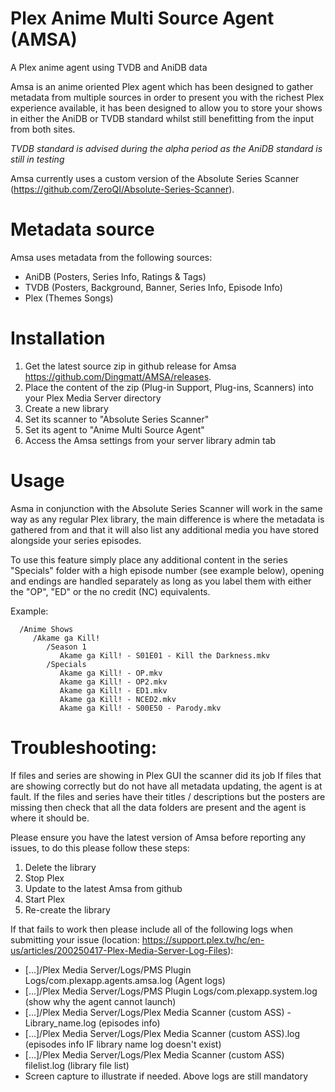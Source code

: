 # Plex Anime Multi Source Agent (AMSA)
A Plex anime agent using TVDB and AniDB data


Amsa is an anime oriented Plex agent which has been designed to gather metadata from multiple sources in order to present you with the richest Plex experience available, it has been designed to allow you to store your shows in either the AniDB or TVDB standard whilst still benefitting from the input from both sites. 

*TVDB standard is advised during the alpha period as the AniDB standard is still in testing*

Amsa currently uses a custom version of the Absolute Series Scanner (https://github.com/ZeroQI/Absolute-Series-Scanner).
    
    
    
Metadata source
===============
Amsa uses metadata from the following sources:
- AniDB (Posters, Series Info, Ratings & Tags)
- TVDB (Posters, Background, Banner, Series Info, Episode Info)
- Plex (Themes Songs)



Installation
============
1. Get the latest source zip in github release for Amsa https://github.com/Dingmatt/AMSA/releases.
2. Place the content of the zip (Plug-in Support, Plug-ins, Scanners) into your Plex Media Server directory 
3. Create a new library 
4. Set its scanner to "Absolute Series Scanner"
5. Set its agent to "Anime Multi Source Agent"
6. Access the Amsa settings from your server library admin tab



Usage
=====
Asma in conjunction with the Absolute Series Scanner will work in the same way as any regular Plex library, the main difference is where the metadata is gathered from and that it will also list any additional media you have stored alongside your series episodes.

To use this feature simply place any additional content in the series "Specials" folder with a high episode number (see example below), opening and endings are handled separately as long as you label them with either the "OP", "ED" or the no credit (NC) equivalents.

Example:

      /Anime Shows
         /Akame ga Kill!
            /Season 1
               Akame ga Kill! - S01E01 - Kill the Darkness.mkv 
            /Specials
               Akame ga Kill! - OP.mkv   
               Akame ga Kill! - OP2.mkv 
               Akame ga Kill! - ED1.mkv 
               Akame ga Kill! - NCED2.mkv  
               Akame ga Kill! - S00E50 - Parody.mkv 



Troubleshooting:
================
If files and series are showing in Plex GUI the scanner did its job
If files that are showing correctly but do not have all metadata updating, the agent is at fault.
If the files and series have their titles / descriptions but the posters are missing then check that all the data folders are present and the agent is where it should be.

Please ensure you have the latest version of Amsa before reporting any issues, to do this please follow these steps:

1. Delete the library
2. Stop Plex
3. Update to the latest Amsa from github
4. Start Plex
5. Re-create the library

If that fails to work then please include all of the following logs when submitting your issue (location: https://support.plex.tv/hc/en-us/articles/200250417-Plex-Media-Server-Log-Files):
- [...]/Plex Media Server/Logs/PMS Plugin Logs/com.plexapp.agents.amsa.log (Agent logs)
- [...]/Plex Media Server/Logs/PMS Plugin Logs/com.plexapp.system.log (show why the agent cannot launch)
- [...]/Plex Media Server/Logs/Plex Media Scanner (custom ASS) - Library_name.log (episodes info)
- [...]/Plex Media Server/Logs/Plex Media Scanner (custom ASS).log (episodes info IF library name log doesn't exist)
- [...]/Plex Media Server/Logs/Plex Media Scanner (custom ASS) filelist.log (library file list)
- Screen capture to illustrate if needed. Above logs are still mandatory
